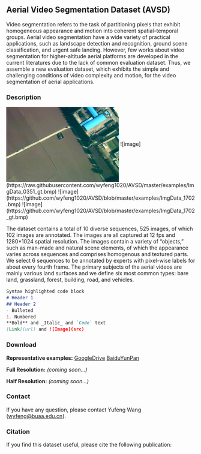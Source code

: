 ## Aerial Video Segmentation Dataset (AVSD)

Video segmentation refers to the task of partitioning pixels that exhibit homogeneous appearance and motion into coherent spatial-temporal groups. Aerial video segmentation have a wide variety of practical applications, such as landscape detection and recognition, ground scene classification, and urgent safe landing. However, few works about video segmentation for higher-altitude aerial platforms are developed in the current literatures due to the lack of common evaluation dataset. Thus, we assemble a new evaluation dataset, which exhibits the simple and challenging conditions of video complexity and motion, for the video segmentation of aerial applications.

### Description
<img src="https://raw.githubusercontent.com/wyfeng1020/AVSD/master/examples/ImgData_0351.bmp" width = "300" height = "200" alt="image_0351" align=center />
![image](https://raw.githubusercontent.com/wyfeng1020/AVSD/master/examples/ImgData_0351_gt.bmp)
![image](https://github.com/wyfeng1020/AVSD/blob/master/examples/ImgData_1702.bmp)
![image](https://github.com/wyfeng1020/AVSD/blob/master/examples/ImgData_1702_gt.bmp)

The dataset contains a total of 10 diverse sequences, 525 images, of which 102 images are annotated. The images are all captured at 12 fps and 1280*1024 spatial resolution. The images contain a variety of “objects,” such as man-made and natural scene elements, of which the appearance varies across sequences and comprises homogenous and textured parts. We select 6 sequences to be annotated by experts with pixel-wise labels for about every fourth frame. The primary subjects of the aerial videos are mainly various land surfaces and we define six most common types: bare land, grassland, forest, building, road, and vehicles.

```markdown
Syntax highlighted code block
# Header 1
## Header 2
- Bulleted
1. Numbered
**Bold** and _Italic_ and `Code` text
[Link](url) and ![Image](src)
```

### Download

**Representative examples:** [GoogleDrive](https://drive.google.com/file/d/1GnCoeg-qwfJgLCXCFCAXhjfx7cY2RGvb/view?usp=sharing)  [BaiduYunPan](https://pan.baidu.com/s/1NzcOnr68YUB8e9YvDTxVGQ)

**Full Resolution:** _(coming soon...)_

**Half Resolution:** _(coming soon...)_

### Contact

If you have any question, please contact Yufeng Wang (wyfeng@buaa.edu.cn).

### Citation
If you find this dataset useful, please cite the following publication:
